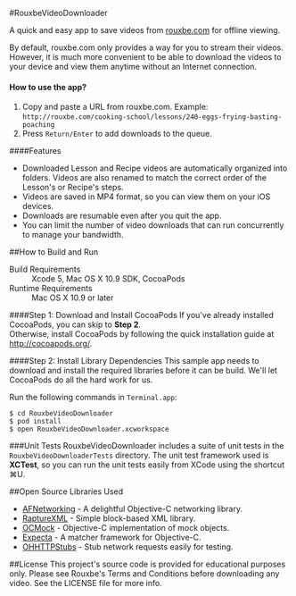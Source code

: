 #RouxbeVideoDownloader

A quick and easy app to save videos from [rouxbe.com](http://rouxbe.com) for offline viewing.

By default, rouxbe.com only provides a way for you to stream their videos. However, it is much more convenient to be able to download the videos to your device and view them anytime without an Internet connection.

#### How to use the app?
1. Copy and paste a URL from rouxbe.com. Example: `http://rouxbe.com/cooking-school/lessons/240-eggs-frying-basting-poaching`
2. Press `Return/Enter` to add downloads to the queue.

####Features
* Downloaded Lesson and Recipe videos are automatically organized into folders. Videos are also renamed to match the correct order of the Lesson's or Recipe's steps.
* Videos are saved in MP4 format, so you can view them on your iOS devices.
* Downloads are resumable even after you quit the app.
* You can limit the number of video downloads that can run concurrently to manage your bandwidth.

##How to Build and Run

<dl>
  <dt>Build Requirements</dt>
  <dd>Xcode 5, Mac OS X 10.9 SDK, CocoaPods</dd>
  <dt>Runtime Requirements</dt>
  <dd>Mac OS X 10.9 or later</dd>
</dl>

####Step 1: Download and Install CocoaPods
If you've already installed CocoaPods, you can skip to **Step 2**.  
Otherwise, install CocoaPods by following the quick installation guide at <http://cocoapods.org/>.

####Step 2: Install Library Dependencies
This sample app needs to download and install the required libraries before it can be build. We'll let CocoaPods do all the hard work for us.

Run the following commands in `Terminal.app`: 
```
$ cd RouxbeVideoDownloader
$ pod install  
$ open RouxbeVideoDownloader.xcworkspace
```

###Unit Tests
RouxbeVideoDownloader includes a suite of unit tests in the `RouxbeVideoDownloaderTests` directory. The unit test framework used is **XCTest**, so you can run the unit tests easily from XCode using the shortcut &#8984;U.

##Open Source Libraries Used
* [AFNetworking](https://github.com/AFNetworking/AFNetworking) - A delightful Objective-C networking library.
* [RaptureXML](https://github.com/ZaBlanc/RaptureXML) - Simple block-based XML library.
* [OCMock](https://github.com/erikdoe/ocmock) - Objective-C implementation of mock objects.
* [Expecta](https://github.com/specta/expecta) - A matcher framework for Objective-C.
* [OHHTTPStubs](https://github.com/AliSoftware/OHHTTPStubs) - Stub network requests easily for testing.

##License
This project's source code is provided for educational purposes only. Please see Rouxbe's Terms and Conditions before downloading any video. See the LICENSE file for more info.
